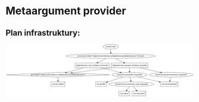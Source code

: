 # Metaargument provider

## Plan infrastruktury:
![PNG GRAPH](/001_terraform_workflow/011_resources_metaargument_provider/digitalocean_example/graph.png "Przykład graficzny konfiguracji")